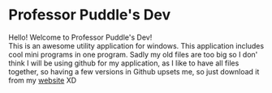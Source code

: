 # Professor Puddle's Dev
Hello! Welcome to Professor Puddle's Dev!<br>
This is an awesome utility application for windows. This application includes cool mini programs in one program. Sadly my old files are too big so I don' think I will be using github for my application, as I like to have all files together, so having a few versions in Github upsets me, so just download it from my [website](https://bitly.com/ppd-website) XD
